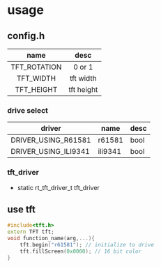 # usage

## config.h

|     name     |    desc    |
| :----------: | :--------: |
| TFT_ROTATION |   0 or 1   |
|  TFT_WIDTH   | tft width  |
|  TFT_HEIGHT  | tft height |

### drive select

| driver               | name    | desc |
| -------------------- | ------- | ---- |
| DRIVER_USING_R61581  | r61581  | bool |
| DRIVER_USING_ILI9341 | ili9341 | bool |

### tft_driver

- static rt_tft_driver_t tft_driver

## use tft

```cpp
#include<tft.h>
extern TFT tft;
void function_name(arg,...){
    tft.begin("r61581"); // initialize to drive
    tft.fillScreen(0x0000); // 16 bit color
}

```
